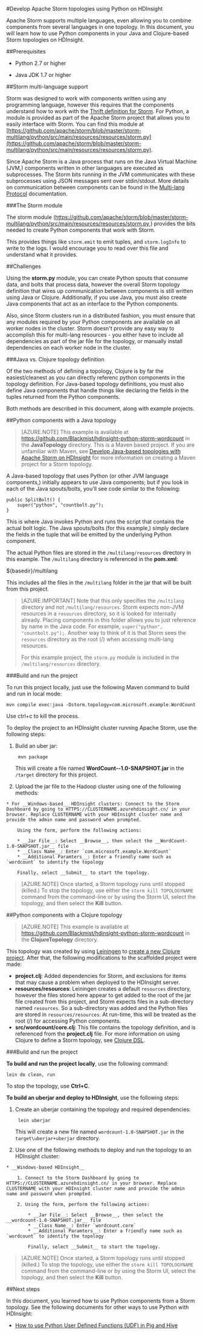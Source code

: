<properties
   pageTitle="Use Python components in a Storm topology on HDinsight | Windows Azure"
   description="Learn how you can use Python components from with Apache Storm on Azure HDInsight. You will learn how to use Python components from both a Java based, and Clojure based Storm topology."
   services="hdinsight"
   documentationCenter=""
   authors="Blackmist"
   manager="paulettm"
   editor="cgronlun"/>

<tags
	ms.service="hdinsight"
	ms.date="10/08/2015"
	wacn.date=""/>

#Develop Apache Storm topologies using Python on HDInsight

Apache Storm supports multiple languages, even allowing you to combine components from several languages in one topology. In this document, you will learn how to use Python components in your Java and Clojure-based Storm topologies on HDInsight.

##Prerequisites

* Python 2.7 or higher

* Java JDK 1.7 or higher

##Storm multi-language support

Storm was designed to work with components written using any programming language, however this requires that the components understand how to work with the [Thrift definition for Storm](https://github.com/apache/storm/blob/master/storm-core/src/storm.thrift). For Python, a module is provided as part of the Apache Storm project that allows you to easily interface with Storm. You can find this module at [https://github.com/apache/storm/blob/master/storm-multilang/python/src/main/resources/resources/storm.py](https://github.com/apache/storm/blob/master/storm-multilang/python/src/main/resources/resources/storm.py).

Since Apache Storm is a Java process that runs on the Java Virtual Machine (JVM,) components written in other languages are executed as subprocesses. The Storm bits running in the JVM communicates with these subprocesses using JSON messages sent over stdin/stdout. More details on communication between components can be found in the [Multi-lang Protocol](https://storm.apache.org/documentation/Multilang-protocol.html) documentation.

###The Storm module

The storm module (https://github.com/apache/storm/blob/master/storm-multilang/python/src/main/resources/resources/storm.py,) provides the bits needed to create Python components that work with Storm.

This provides things like `storm.emit` to emit tuples, and `storm.logInfo` to write to the logs. I would encourage you to read over this file and understand what it provides.

##Challenges

Using the __storm.py__ module, you can create Python spouts that consume data, and bolts that process data, however the overall Storm topology definition that wires up communication between components is still written using Java or Clojure. Additionally, if you use Java, you must also create Java components that act as an interface to the Python components.

Also, since Storm clusters run in a distributed fashion, you must ensure that any modules required by your Python components are available on all worker nodes in the cluster. Storm doesn't provide any easy way to accomplish this for multi-lang resources - you either have to include all dependencies as part of the jar file for the topology, or manually install dependencies on each worker node in the cluster.
<!-- deleted by customization

There are some projects that attempt to overcome these shortcomings, such as [Pyleus](https://github.com/Yelp/pyleus) and [Streamparse](https://github.com/Parsely/streamparse). While both of these can be ran on Linux-based HDInsight clusters, they are not the primary focus of this document as they require customizations during cluster setup and are not fully tested on HDInsight clusters. Notes on using these frameworks with HDInsight are included at the end of this document.
-->

###Java vs. Clojure topology definition

Of the two methods of defining a topology, Clojure is by far the easiest/cleanest as you can directly referenc python components in the topology definition. For Java-based topology definitions, you must also define Java components that handle things like declaring the fields in the tuples returned from the Python components.

Both methods are described in this document, along with example projects.

##Python components with a Java topology

> [AZURE.NOTE] This example is available at https://github.com/Blackmist/hdinsight-python-storm-wordcount in the __JavaTopology__ directory. This is a Maven based project. If you are unfamiliar with Maven, see [Develop Java-based topologies with Apache Storm on HDInsight](/documentation/articles/hdinsight-storm-develop-java-topology) for more information on creating a Maven project for a Storm topology.

A Java-based topology that uses Python (or other JVM language components,) initially appears to use Java components; but if you look in each of the Java spouts/bolts, you'll see code similar to the following:

    public SplitBolt() {
        super("python", "countbolt.py");
    }

This is where Java invokes Python and runs the script that contains the actual bolt logic. The Java spouts/bolts (for this example,) simply declare the fields in the tuple that will be emitted by the underlying Python component.

The actual Python files are stored in the `/multilang/resources` directory in this example. The `/multilang` directory is referenced in the __pom.xml__:

<resources>
    <resource>
        <!-- Where the Python bits are kept -->
        <directory>${basedir}/multilang</directory>
    </resource>
</resources>

This includes all the files in the `/multilang` folder in the jar that will be built from this project.

> [AZURE.IMPORTANT] Note that this only specifies the `/multilang` directory and not `/multilang/resources`. Storm expects non-JVM resources in a `resources` directory, so it is looked for internally already. Placing components in this folder allows you to just reference by name in the Java code. For example, `super("python", "countbolt.py");`. Another way to think of it is that Storm sees the `resources` directory as the root (/) when accessing multi-lang resources.
>
> For this example project, the `storm.py` module is included in the `/multilang/resources` directory.

###Build and run the project

To run this project locally, just use the following Maven command to build and run in local mode:

    mvn compile exec:java -Dstorm.topology=com.microsoft.example.WordCount

Use ctrl+c to kill the process.

To deploy the project to an HDInsight cluster running Apache Storm, use the following steps:

1. Build an uber jar:

        mvn package

    This will create a file named __WordCount--1.0-SNAPSHOT.jar__ in the `/target` directory for this project.

2. Upload the jar file to the Hadoop cluster using one of the following methods:

<!-- deleted by customization
    * For __Linux-based__ HDInsight clusters: Use `scp WordCount-1.0-SNAPSHOT.jar USERNAME@CLUSTERNAME-ssh.azurehdinsight.cn:WordCount-1.0-SNAPSHOT.jar` to copy the jar file to the cluster, replacing USERNAME with your SSH user name and CLUSTERNAME with the HDInsight cluster name.

        Once the file has finished uploading, connect to the cluster using SSH and start the topology using `storm jar WordCount-1.0-SNAPSHOT.jar com.microsoft.example.WordCount wordcount`

-->
    * For __Windows-based__ HDInsight clusters: Connect to the Storm Dashboard by going to HTTPS://CLUSTERNAME.azurehdinsight.cn/ in your browser. Replace CLUSTERNAME with your HDInsight cluster name and provide the admin name and password when prompted.

        Using the form, perform the following actions:

        * __Jar File__: Select __Browse__, then select the __WordCount-1.0-SNAPSHOT.jar__ file
        * __Class Name__: Enter `com.microsoft.example.WordCount`
        * __Additional Paramters__: Enter a friendly name such as `wordcount` to identify the topology

        Finally, select __Submit__ to start the topology.

> [AZURE.NOTE] Once started, a Storm topology runs until stopped (killed.) To stop the topology, use either the `storm kill TOPOLOGYNAME` command from the command-line <!-- deleted by customization (SSH session to a Linux cluster for example,) --> or by using the Storm UI, select the topology, and then select the __Kill__ button.

##Python components with a Clojure topology

> [AZURE.NOTE] This example is available at https://github.com/Blackmist/hdinsight-python-storm-wordcount in the __ClojureTopology__ directory.

This topology was created by using [Leiningen](http://leiningen.org) to [create a new Clojure project](https://github.com/technomancy/leiningen/blob/stable/doc/TUTORIAL.md#creating-a-project). After that, the following modifications to the scaffolded project were made:

* __project.clj__: Added dependencies for Storm, and exclusions for items that may cause a problem when deployed to the HDInsight server.
* __resources/resources__: Leiningen creates a default `resources` directory, however the files stored here appear to get added to the root of the jar file created from this project, and Storm expects files in a sub-directory named `resources`. So a sub-directory was added and the Python files are stored in `resources/resources`. At run-time, this will be treated as the root (/) for accessing Python components.
* __src/wordcount/core.clj__: This file contains the topology definition, and is referenced from the __project.clj__ file. For more information on using Clojure to define a Storm topology, see [Clojure DSL](https://storm.apache.org/documentation/Clojure-DSL.html).

###Build and run the project

__To build and run the project locally__, use the following command:

    lein do clean, run

To stop the topology, use __Ctrl+C__.

__To build an uberjar and deploy to HDInsight__, use the following steps:

1. Create an uberjar containing the topology and required dependencies:

        lein uberjar

    This will create a new file named `wordcount-1.0-SNAPSHOT.jar` in the `target\uberjar+uberjar` directory.
    
2. Use one of the following methods to deploy and run the topology to an HDInsight cluster:
<!-- deleted by customization

    * __Linux-based HDInsight__
    
        1. Copy the file to the HDInsight cluster head node using `scp`. For example:
        
                scp wordcount-1.0-SNAPSHOT.jar USERNAME@CLUSTERNAME-ssh.azurehdinsight.cn:wordcount-1.0-SNAPSHOT.jar
                
            Replace USERNAME with an SSH user for your cluster, and CLUSTERNAME with your HDInsight cluster name.
            
        2. Once the file has been copied to the cluster, use SSH to connect to the cluster and submit the job. For information on using SSH with HDInsight, see one of the following:
        
            * [Use SSH with Linux-based HDInsight from Linux, Unix, or OS X](/documentation/articles/hdinsight-hadoop-linux-use-ssh-unix)
            * [Use SSH with Linux-based HDInsight from Windows](/documentation/articles/hdinsight-hadoop-linux-use-ssh-windows)
            
        3. Once connected, use the following to start the topology:
        
                storm jar wordcount-1.0-SNAPSHOT.jar wordcount.core wordcount
-->
    
    * __Windows-based HDInsight__
    
        1. Connect to the Storm Dashboard by going to HTTPS://CLUSTERNAME.azurehdinsight.cn/ in your browser. Replace CLUSTERNAME with your HDInsight cluster name and provide the admin name and password when prompted.

        2. Using the form, perform the following actions:

            * __Jar File__: Select __Browse__, then select the __wordcount-1.0-SNAPSHOT.jar__ file
            * __Class Name__: Enter `wordcount.core`
            * __Additional Paramters__: Enter a friendly name such as `wordcount` to identify the topology

            Finally, select __Submit__ to start the topology.

> [AZURE.NOTE] Once started, a Storm topology runs until stopped (killed.) To stop the topology, use either the `storm kill TOPOLOGYNAME` command from the command-line <!-- deleted by customization (SSH session to a Linux cluster,) --> or by using the Storm UI, select the topology, and then select the __Kill__ button.
<!-- deleted by customization

##Pyleus framework

[Pyleus](https://github.com/Yelp/pyleus) is a framework that attempts to make it easier to use Python with Storm by providing the following:

* __YAML-based topology definitions__: This provides an easier way to define the topology, that doesn't require knowledge of Java or Clojure
* __MessagePack-based serializer__: MessagePack is used as the default serialization, instead of JSON. This can result in faster messaging between components
* __Dependency management__: Virtualenv is used to ensure that Python dependencies are deployed to all worker nodes. This requires Virtualenv to be installed on the worker nodes

> [AZURE.IMPORTANT] Pyleus requires Storm on your development environment. Using the base Apache Storm 0.9.3 distribution seems to result in jars that are incompatible with the version of Storm provided with HDInsight. So the following steps use the HDInsight cluster as the development environment.

You can successfuly build the example Pyleus topologies, using the HDInsight head node as the build environment:

1. When provisioning a new Storm on HDInsight cluster, you must ensure that Python Virtualenv is present on the cluster nodes. When creating a new Linux-based HDInsight cluster, use the following Script Action settings with [Cluster customization](/documentation/articles/hdinsight-hadoop-customize-cluster):

    * __Name__: Just provide a friendly name here
    * __ Script URI__: Use `https://hditutorialdata.blob.core.windows.net/customizecluster/pythonvirtualenv.sh` as the value. This script will install Python Virtualenv on the nodes.
    
        > [AZURE.NOTE] It will also create some directories that are used by the Streamparse framework later in this document.
        
    * __Nimbus__: Check this entry so that the script is applied to the Nimbus (head) nodes.
    * __Supervisor__: Check ths entry so that the script is applied to the supervisor (worker) nodes
    
    Leave other entries blank.

1. Once the cluster has been created, connect using SSH:

    * [Use SSH with Linux-based HDInsight from Linux, Unix, or OS X](/documentation/articles/hdinsight-hadoop-linux-use-ssh-unix)
    * [Use SSH with Linux-based HDInsight from Windows](/documentation/articles/hdinsight-hadoop-linux-use-ssh-windows)

2. From the SSH connect, use the following to create a new virtual environment and install Pyleus:

        virtualenv pyleus_venv
        source pyleus_venv
        pip install pyleus

3. Next, download the Pyleus git repository and build the WordCount example:

        sudo apt-get install git
        git clone https://github.com/Yelp/pyleus.git
        pyleus build pyleus/examples/word_count/pyleus_topology.yaml
    
    Once the build completes, you will have a new file named `word_count.jar` in the current directory.
    
4. To submit the topology to the Storm cluster, use the following command:

        pyleus submit -n localhost word_count.jar
    
    The `-n` parameter specifies the Nimbus host. Since we are on the head node, we can use `localhost`.
    
    You can also use the `pyleus` command to perform other Storm actions. Use the following to list the running topologies, and then kill the `word_count` topology:
    
        pyleus list -n localhost
        pyleus kill -n localhost word_count

##Streamparse framework

[Streamparse](https://github.com/Parsely/streamparse) is a framework that attempts to make it easier to use Python with Storm by providing the following:

* __Scaffolding__: This allows you to easily create the scaffolding for a project, then modify files to add your logic
* __Clojure DSL functions__: These reduce the verbosity of using Python components in a Clojure topology definition
* __Dependency management__: Virtualenv is used to ensure that Python dependencies are deployed to all worker nodes. This requires Virtualenv to be installed on the worker nodes
* __Remote deployment__: Streamparse can use SSH automation to deploy components to worker nodes, and will can create an SSH tunnel to communicate with Nimbus. So you can easily deploy from your development environment to Linux-based cluster such as HDInsight

> [AZURE.IMPORTANT] Streamparse relies on components that expect [Unix signals](https://en.wikipedia.org/wiki/Unix_signal), which are not available on Windows. Your development environment must be Linux, Unix, or OS X, and the HDInsight cluster must be Linux-based.

1. When provisioning a new Storm on HDInsight cluster, you must ensure that Python Virtualenv is present on the cluster nodes. When creating a new Linux-based HDInsight cluster, use the following Script Action settings with [Cluster customization](/documentation/articles/hdinsight-hadoop-customize-cluster):

    * __Name__: Just provide a friendly name here
    * __ Script URI__: Use `https://hditutorialdata.blob.core.windows.net/customizecluster/pythonvirtualenv.sh` as the value. This script will install Python Virtualenv on the nodes, as well as create directories used by Streamparse
    * __Nimbus__: Check this entry so that the script is applied to the Nimbus (head) nodes.
    * __Supervisor__: Check ths entry so that the script is applied to the supervisor (worker) nodes
    
    Leave other entries blank.
    
    > [AZURE.WARNING] You must also use a __public key__ to secure the SSH user for your HDInsight cluster in order to remotely deploy using Streamparse.
    >
    > For more information on using keys with SSH on HDInsight, see one of the following documents:
    >
    > * [Use SSH with Linux-based HDInsight from Linux, Unix, or OS X](/documentation/articles/hdinsight-hadoop-linux-use-ssh-unix)
    > * [Use SSH with Linux-based HDInsight from Windows](/documentation/articles/hdinsight-hadoop-linux-use-ssh-windows)

2. While the cluster is provisioning, install Streamparse on your development environment using the following command:

        pip install streamparse
        
3. Once Streamparse has installed, use the following command to create an example project:

        sparse quickstart wordcount
        
    This will create a new directory named `wordcount`, and populate it with an example Word Count project.

4. Change directories into the `wordcount` directory and start the topology in local mode:

        cd wordcount
        sparse run

    Use Ctrl+C to stop the topology.

###Deploy the topology

Once your Linux-based HDInsight cluster has been created, use the following steps to deploy the topology to the cluster:

1. Use the following command to find the fully qualified domain names of the worker nodes for your cluster:

        curl -u admin:PASSWORD -G https://CLUSTERNAME.azurehdinsight.cn/api/v1/clusters/CLUSTERNAME/hosts | grep '"host_name" : "worker'
    
    This will retrieve the hosts information for the cluster, pipe it to grep, and return on the entries for the worker nodes. You should see results similar to the following:
    
        "host_name" : "workernode0.1kft5e4nx2tevg5b2pdwxqx1fb.jx.internal.chinacloudapp.cn"
    
    Save the `"workernode0.1kft5e4nx2tevg5b2pdwxqx1fb.jx.internal.chinacloudapp.cn"` information, as it will be used in the next step.

2. Open the __config.json__ file in the `wordcount` directory, and change the following entries:

    * __user__: Set this to the SSH user account name that you configured for the HDInsight cluster. This will be used to authenticate to the cluster when deploying the project
    * __nimbus__: Set this to `CLUSTERNAME-ssh.azurehdinsight.cn`. Replace CLUSTERNAME with the name of your cluster. This is used when communicating with the Nimbus node, which is the head node of the cluster
    * __workers__: Populate the workers entry with the host names for the worker nodes that you retrieved using curl. For example:
    
        ```
"workers": [
    "workernode0.1kft5e4nx2tevg5b2pdwxqx1fb.jx.internal.chinacloudapp.cn",
    "workernode1.1kft5e4nx2tevg5b2pdwxqx1fb.jx.internal.chinacloudapp.cn"
    ]
        ```
    
    * __virtualenv_root__: Set this to "/virtualenv"
    
    This configures the project for your HDInsight cluster, including the `/virtualenv` directory that was created during provisioning by the script action.

4. Since Streamparse deploying on HDInsight needs to forward your authentication through the head node to the workers, `ssh-agent` must be started on your workstation. For most operating systems, it is started automatically. Use the following command to verify that it is running:

        echo "$SSH_AUTH_SOCK"
    
    This will return a response similar to the following if `ssh-agent` is running:
    
        /tmp/ssh-rfSUL1ldCldQ/agent.1792
    
    > [AZURE.NOTE] The complete path may be different depending on your operating system. For example, on OS X the path may be similar to `/private/tmp/com.apple.launchd.vq2rfuxaso/Listeners`. But it should return some path if the agent is running.
    
    If nothing is returned, use the `ssh-agent` command to start the agent.
    
5. Verify that the agent knows about the key you use to authenticate to the HDInsight server. Use the following command to list the keys that are available to the agent:

        ssh-add -L
    
    This will return the private keys that have been added to the agent. You can compare the results to the content of the private key you generated when creating an SSH key to authenticate to HDInsight.
    
    If no information is returned, or the returned information does not match your private key, use the following to add the private key to the agent:
    
        ssh-add /path/to/key/file
    
    For example, `ssh-add ~/.ssh/id_rsa`.

4. You must also configure SSH so that it knows forwarding should be used for your HDInsight cluster. Add the following to `~/.ssh/config`. If this file does not exist, create it and use the following as the contents:

        Host *.azurehdinsight.cn
          ForwardAgent yes
        
        Host *.internal.chinacloudapp.cn
          ProxyCommand ssh CLUSTERNAME-ssh.azurehdinsight.cn nc %h %p
    
    Replace CLUSTERNAME with the name of your HDInsight cluster.
    
    This configures the SSH agent on your workstation to enable the forwarding of your SSH credentials through any *.azurehdinsight.cn system that you connect to. In this case, the head node of your cluster. Next, it configures the command used to proxy SSH traffic from the headnode to the individual worker nodes (internal.chinacloudapp.cn.) This allows Streamparse to connect to the head node, then from there to each of the worker nodes, using the key authentication for your SSH account.
    
5. Finally, use the following command to submit the topology from your local development environment, to the HDInsight cluster:

        sparse submit
    
    This will connect to the HDInsight cluster, deploy the topology and any Python dependencies, then start the topology.
-->

##Next steps

In this document, you learned how to use Python components from a Storm topology. See the following documents for other ways to use Python with HDInsight:

<!-- deleted by customization
* [How to use Python for streaming MapReduce jobs](/documentation/articles/hdinsight-hadoop-streaming-python)
-->
* [How to use Python User Defined Functions (UDF) in Pig and Hive](/documentation/articles/hdinsight-python)